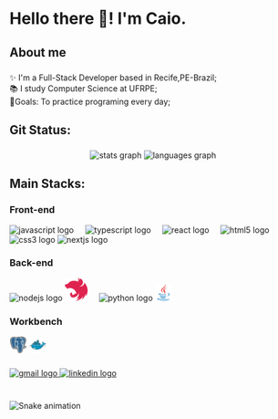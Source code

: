 <h1 align="left">Hello there 👋! I'm Caio.</h1>

###
<h2 align="left">About me</h2>

###

<p align="left">✨ I'm a Full-Stack Developer based in Recife,PE-Brazil;<br>📚 I study Computer Science at UFRPE;<br>🎯Goals: To practice programing every day;

###

###
<h2>Git Status:</h2>

###

<div align="center">
  <img src="https://github-readme-stats.vercel.app/api?username=CaioNunes1&hide_title=false&hide_rank=false&show_icons=true&include_all_commits=true&count_private=true&disable_animations=false&theme=dracula&locale=en&hide_border=false" height="150" alt="stats graph"  />
  <img src="https://github-readme-stats.vercel.app/api/top-langs?username=CaioNunes1&locale=en&hide_title=false&layout=compact&card_width=320&langs_count=5&theme=dracula&hide_border=false" height="150" alt="languages graph"  />
</div>

###

###

<h2 align="left"> Main Stacks:</h2>

<div align="left">
  <h3>Front-end</h3>
  <img src="https://cdn.jsdelivr.net/gh/devicons/devicon/icons/javascript/javascript-original.svg" height="30" alt="javascript logo"  />
  <img width="12" />
  <img src="https://cdn.jsdelivr.net/gh/devicons/devicon/icons/typescript/typescript-original.svg" height="30" alt="typescript logo"  />
  <img width="12" />
  <img src="https://cdn.jsdelivr.net/gh/devicons/devicon/icons/react/react-original.svg" height="30" alt="react logo"  />
  <img width="12" />
  <img src="https://cdn.jsdelivr.net/gh/devicons/devicon/icons/html5/html5-original.svg" height="30" alt="html5 logo"  />
  <img width="12" />
  <img src="https://cdn.jsdelivr.net/gh/devicons/devicon/icons/css3/css3-original.svg" height="30" alt="css3 logo"  />
  <img src="https://cdn.jsdelivr.net/gh/devicons/devicon/icons/nextjs/nextjs-original.svg" height="40" alt="nextjs logo"  />
  
  <h3>Back-end</h3>
  <img src="https://cdn.jsdelivr.net/gh/devicons/devicon/icons/nodejs/nodejs-original.svg" height="40" alt="nodejs logo"  />
  <img src="https://raw.githubusercontent.com/devicons/devicon/master/icons/nestjs/nestjs-original.svg" height="40" alt="nestjs logo"  />
  <img width="12" />
  <img src="https://cdn.jsdelivr.net/gh/devicons/devicon/icons/python/python-original.svg" height="30" alt="python logo"  />
  <img src="https://raw.githubusercontent.com/devicons/devicon/master/icons/java/java-original.svg" height=30 alt='logo Java'>

  <h3>Workbench</h3>
  <img src="https://raw.githubusercontent.com/devicons/devicon/master/icons/postgresql/postgresql-original.svg" height=30 alt="MySQL">
  <img src="https://raw.githubusercontent.com/devicons/devicon/master/icons/docker/docker-original.svg" height=30 alt="logo Docker">
  <img width="12" />
</div>

###

<div align="left">
<a href="mailto:gabrielnunesdelima2003@gmail.com">
  <img src="https://img.shields.io/static/v1?message=Gmail&logo=gmail&label=&color=D14836&logoColor=white&labelColor=&style=for-the-badge" height="35" alt="gmail logo" mailto='gabrielnunesdelima2003@gmail.com'  />
</a>
<a href="https://www.linkedin.com/in/caio-nunes-5844a6214/">
  <img href src="https://img.shields.io/static/v1?message=LinkedIn&logo=linkedin&label=&color=0077B5&logoColor=white&labelColor=&style=for-the-badge" height="35" alt="linkedin logo"  />
</div>
</a>

###

<br clear="both">

<img src="https://raw.githubusercontent.com/maurodesouza/maurodesouza/output/snake.svg" alt="Snake animation" />

